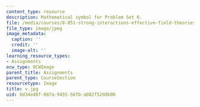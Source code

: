 ```yaml
---
content_type: resource
description: Mathematical symbol for Problem Set 6.
file: /media/courses/8-851-strong-interactions-effective-field-theories-of-qcd-spring-2006/8d34e48f087a945556fba082f52ddb00_v.jpg
file_type: image/jpeg
image_metadata:
  caption: ''
  credit: ''
  image-alt: ''
learning_resource_types:
- Assignments
ocw_type: OCWImage
parent_title: Assignments
parent_type: CourseSection
resourcetype: Image
title: v.jpg
uid: 8d34e48f-087a-9455-56fb-a082f52ddb00
---
```

